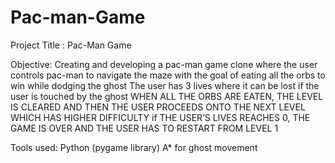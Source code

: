 # Pac-man-Game
Project  Title :  Pac-Man Game

Objective: 
Creating and developing a pac-man game clone where the user controls pac-man to navigate the maze with the goal of eating all the orbs to win while dodging the ghost
The user has 3 lives where it can be lost if the user is touched by the ghost
WHEN ALL THE ORBS ARE EATEN, THE LEVEL IS CLEARED AND THEN THE USER PROCEEDS ONTO THE NEXT LEVEL WHICH HAS HIGHER DIFFICULTY
if THE USER’S LIVES REACHES 0, THE GAME IS OVER AND THE USER HAS TO RESTART FROM LEVEL 1

Tools used:
Python (pygame library)
A* for ghost movement
